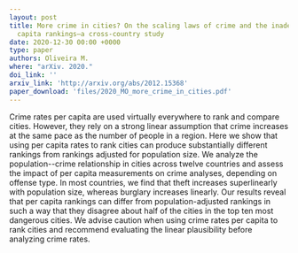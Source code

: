 ```yaml
---
layout: post
title: More crime in cities? On the scaling laws of crime and the inadequacy of per
  capita rankings—a cross-country study
date: 2020-12-30 00:00 +0000
type: paper
authors: Oliveira M.
where: "arXiv. 2020."
doi_link: ''
arxiv_link: 'http://arxiv.org/abs/2012.15368'
paper_download: 'files/2020_MO_more_crime_in_cities.pdf'
---
```

Crime rates per capita are used virtually everywhere to rank and compare cities. However, they rely on a strong linear assumption that crime increases at the same pace as the number of people in a region. Here we show that using per capita rates to rank cities can produce substantially different rankings from rankings adjusted for population size. We analyze the population--crime relationship in cities across twelve countries and assess the impact of per capita measurements on crime analyses, depending on offense type. In most countries, we find that theft increases superlinearly with population size, whereas burglary increases linearly. Our results reveal that per capita rankings can differ from population-adjusted rankings in such a way that they disagree about half of the cities in the top ten most dangerous cities. We advise caution when using crime rates per capita to rank cities and recommend evaluating the linear plausibility before analyzing crime rates.
